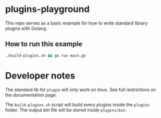 # plugins-playground

This repo serves as a basic example for how to write standard library plugins with Golang.


## How to run this example
```bash
./build-plugins.sh && go run main.go
```

# Developer notes
The standard lib for `plugin` will only work on linux. See full restrictions on the documentation page.

The `build-plugins.sh` script will build every plugins inside the `plugins` folder. The output bin file will be stored inside `plugins/bin`.
